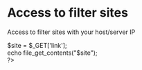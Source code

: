 # Access to filter sites
Access to filter sites with your host/server IP 


<?php<br>
$site = $_GET['link'];<br>
echo file_get_contents("$site");<br>
?>

